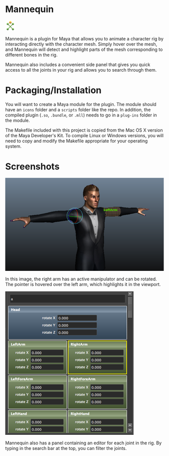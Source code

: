 Mannequin
==========
![Mannequin icon](icons/mannequin_32.png)

Mannequin is a plugin for Maya that allows you to animate a character rig
by interacting directly with the character mesh. Simply hover over the mesh,
and Mannequin will detect and highlight parts of the mesh corresponding to
different bones in the rig.

Mannequin also includes a convenient side panel that gives you quick access
to all the joints in your rig and allows you to search through them.

Packaging/Installation
======================
You will want to create a Maya module for the plugin. The module should have an
`icons` folder and a `scripts` folder like the repo. In addition, the compiled
plugin (`.so`, `.bundle`, or `.mll`) needs to go in a `plug-ins` folder in the
module.

The Makefile included with this project is copied from the Mac OS X version of
the Maya Developer's Kit. To compile Linux or Windows versions, you will need
to copy and modify the Makefile appropriate for your operating system.

Screenshots
===========
![Mannequin manipulators in the viewport](screenshots/manipulators.png)

In this image, the right arm has an active manipulator and can be rotated. The pointer is hovered over the left arm, which highlights it in the viewport.

![Mannequin side panel](screenshots/panel.png)

Mannequin also has a panel containing an editor for each joint in the rig. By typing in the search bar at the top, you can filter the joints.

